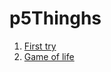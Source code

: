 # p5Thinghs
1. <a href="https://postrach.github.io/p5Thinghs/p5/empty-example/"> First try</a>
2. <a href="https://postrach.github.io/p5Thinghs/p5/GameOfLife/"> Game of life</a>
